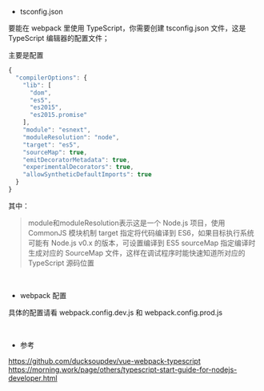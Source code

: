 - tsconfig.json

要能在 webpack 里使用 TypeScript，你需要创建 tsconfig.json 文件，这是 TypeScript 编辑器的配置文件；

主要是配置

```javascript
{
  "compilerOptions": {
    "lib": [
      "dom",
      "es5",
      "es2015",
      "es2015.promise"
    ],
    "module": "esnext",
    "moduleResolution": "node",
    "target": "es5",
    "sourceMap": true,
    "emitDecoratorMetadata": true,
    "experimentalDecorators": true,
    "allowSyntheticDefaultImports": true
  }
}
```
其中：

> module和moduleResolution表示这是一个 Node.js 项目，使用 CommonJS 模块机制
> target 指定将代码编译到 ES6，如果目标执行系统可能有 Node.js v0.x 的版本，可设置编译到 ES5
> sourceMap 指定编译时生成对应的 SourceMap 文件，这样在调试程序时能快速知道所对应的 TypeScript 源码位置

&nbsp;
&nbsp;


- webpack 配置

具体的配置请看 webpack.config.dev.js 和 webpack.config.prod.js 

&nbsp;
&nbsp;

- 参考

https://github.com/ducksoupdev/vue-webpack-typescript  
https://morning.work/page/others/typescript-start-guide-for-nodejs-developer.html